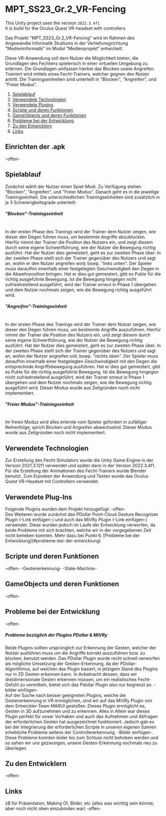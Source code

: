 # MPT_SS23_Gr.2_VR-Fencing
 
This Unity project uses the version `2022.3.4f1`<br>
It is build for the Oculus Quest VR-headset with controllers<br>

Das Projekt "MPT_SS23_Gr.2_VR-Fencing" wird im Rahmen des Angewandte Informatik Studiums in der Vertiefunsgrichtung "Medieninformatik" im Modul "Medienprojekt" entwickelt.

Diese VR-Anwendung soll dem Nutzer die Möglichkeit bieten, die Grundlagen des Fechtens spielerisch in einer virtuellen Umgebung zu erlernen. Die Grundlagen umfassen hierbei das Blocken sowie Angreifen.
Trainiert wird mittels eines Fecht-Trainers, welcher gegnen den Nutzer antritt. Die Trainingseinheiten sind  unterteilt in "Blocken", "Angreifen", und "Freier Modus".

1. [Spielablauf](#spielablauf)
2. [Verwendete Technologien](#verwendete-technologien)
3. [Verwendete Plugins](#verwendete-plugins)
4. [Scripte und deren Funktionen](#scripte-und-deren-funktionen)
5. [GameObjects und deren Funktionen](#gameObjects-und-deren-funktionen)
6. [Probleme bei der Entwicklung](#probleme-bei-der-entwicklung)
7. [Zu den Entwicklern](#zu-den-entwicklern)
8. [Links](#links)

<h2>Einrichten der .apk</h2>
-offen-

<h2>Spielablauf</h2>
Zunächst wählt der Nutzer einen Spiel-Modi. Zu Verfügung stehen "Blocken", "Angreifen", und "Freier Modus". Danach geht es in die jeweilige Trainingseinheit. Die unterschiedlichen Trainingseinheiten sind zusätzlich in je 3 Schwierigkeitsgrade unterteilt:

<h5>"Blocken"-Trainingseinheit</h5><br>
In der ersten Phase des Tranings wird der Trainer dem Nutzer zeigen, wie dieser den Degen führen muss, um bestimmte Angriffe abzublocken. Hierfür nimmt der Trainer die Position des Nutzers ein, und zeigt diesem durch seine eigene Schwertführung, wie der Nutzer die Bewegung richtig ausführt. Hat der Nutzer dies gemeistert, geht es zur zweiten Phase über. 
In der zweiten Phase stellt sich der Trainer gegenüber des Nutzers und sagt an, wohin er den Nutzer angreifen wird; bswp. "links unten". Der Spieler muss daraufhin innerhalb einer festgelegten Geschwindigkeit den Degen in die Abwehrposition bringen. Hat er dies gut gemeistert, gibt es Pukte für die richtig ausgeführte Bewegung. Ist die Bewegung hingegen nicht zufriednstellend ausgeführt, wird der Trainer erneut in Phase 1 übergehen und dem Nutzer nochmals zeigen, wie die Bewegung richtig ausgeführt wird.

<h5>"Angreifen"-Trainingseinheit</h5><br>
In der ersten Phase des Tranings wird der Trainer dem Nutzer zeigen, wie dieser den Degen führen muss, um bestimmte Angriffe auszuführen. Hierfür nimmt der Trainer die Position des Nutzers ein, und zeigt diesem durch seine eigene Schwertführung, wie der Nutzer die Bewegung richtig ausführt. Hat der Nutzer dies gemeistert, geht es zur zweiten Phase über. 
In der zweiten Phase stellt sich der Trainer gegenüber des Nutzers und sagt an, wohin der Nutzer angreifen soll; bswp. "rechts oben". Der Spieler muss daraufhin innerhalb einer festgelegten Geschwindigkeit mit den Degen die entsprechnde Angriffsbewegung ausführen. Hat er dies gut gemeistert, gibt es Pukte für die richtig ausgeführte Bewegung. Ist die Bewegung hingegen nicht zufriednstellend ausgeführt, wird der Trainer erneut in Phase 1 übergehen und dem Nutzer nochmals zeigen, wie die Bewegung richtig ausgeführt wird.
Dieser Modus wurde aus Zeitgründen noch nicht implementiert.

<h5>"Freier Modus"-Trainingseinheit</h5><br>
Im freien Modus wird alles erlernte vom Spieler gefordert in zufälliger Reihenfolge; sprich Blocken und Angreifen abwechselnd.
Dieser Modus wurde aus Zeitgründen noch nicht implementiert.

<h2>Verwendete Technologien</h2>
Zur Erstellung des Fecht-Simulators wurde die Unity Game Engine in der Version 2021.3.12f1 verwendet und später dann in der Version 2022.3.4f1. Für die Erstellung der Animationen des Fecht-Trainers wurde Blender benutzt. Zum Erproben der Anwendung und Testen wurde das Oculus Quest VR-Headset mit Controllern verwendet. 

<h2>Verwendete Plug-Ins</h2>
Folgende Plugins wurden dem Projekt hinzugefügt: -offen- <br>
Des Weiteren wurde zunächst das PDollar Point-Cloud Gesture Recognizer Plugin (-Link einfügen-) und auch das MiVRy Plugin (-Link einfügen-) verwendet. Diese wurden jedoch im Laufe der Entwicklung verworfen, da beide Probleme mit sich brachten, welche wir in der vorgegebenen Zeit nicht beheben konnten. Mehr dazu bei Punkt 6. [Probleme bei der Entwicklung](#probleme-bei-der-entwicklung)<br>

<h2>Scripte und deren Funktionen</h2>
-offen-
-Gestenerkennung-
-State-Machine-

<h2>GameObjects und deren Funktionen</h2>
-offen-

<h2>Probleme bei der Entwicklung</h2>
-offen-
<h5>Probleme bezüglich der Plugins PDollar & MiVRy</h5>
Beide Plugins sollten ursprünglich zur Erkennung der Gesten, welcher der Nutzer ausführen muss um die Angriffe korrekt auszuführen bzw. zu blocken, benutzt werden. Das PDollar Plugin wurde recht schnell verworfen als mögliche Umsetzung der Gesten-Erkennung, da der PDollar-Algorithmus, auf welchen das Plugin basiert, in jetzigem Stand des Plugins nur in 2D 
Gesten erkennen kann. In Anbetracht dessen, dass wir dreidimensionale Gesten erkennen müssen, um ein realistisches Fecht-Gefühl zu vermitteln, bietet sich das Pdollar Plugin also nur begrenzt an. -bilder einfügen- <br>
Auf der Suche nach besser geeigneten Plugins, welche die Gestenerkennung in VR ermöglichen, sind wir auf das MiVRy Plugin von dem Entwickler-Team MARUI gestoßen. Dieses Plugin ermöglicht es, Gesten in 3D aufzunehmen und zu erkennen. Alles in Allem war dieses Plugin perfekt für unser Vorhaben und auch das Aufnehmen und Abfragen der erforderlichen Gesten hat ausgezeichnet funktioniert. Jedoch gab es bei der Integrierung der erforderlichen Scripte in unseren eigenen Szenen erhebliche Probleme seitens der Controllererkennung. -Bilder einfügen-. Diese Probleme konnten leider bis zum Schluss nicht behoben werden und so sahen wir uns gezwungen, unsere Gesten-Erkennung nochmals neu zu überlegen.

<h2>Zu den Entwicklern</h2>
-offen-

<h2>Links</h2>
zB für Präsentation, Making Of, Bilder, etc (alles was wichtig sein könnte, aber noch nicht oben einzubinden war)
-offen-



